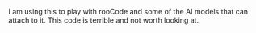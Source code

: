 I am using this to play with rooCode and some of the AI models that can attach to it.  This code is terrible and not worth looking at.
